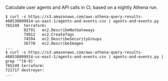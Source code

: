 Calculate user agents and API calls in CI, based on a nightly Athena run.

```console
$ curl -s https://s3.amazonaws.com/aws-athena-query-results-460538899914-us-east-1/agents-and-events.csv | agents-and-events.py
765249  terraform:
        92791   ec2.DescribeNatGateways
        79912   ec2.CreateTags
        74594   ec2.DescribeSecurityGroups
        36770   ec2.DescribeImages
...
$ curl -s https://s3.amazonaws.com/aws-athena-query-results-460538899914-us-east-1/agents-and-events.csv | agents-and-events.py | grep '^[0-9]'
765249 terraform:
721717 destroyer:
...
```
